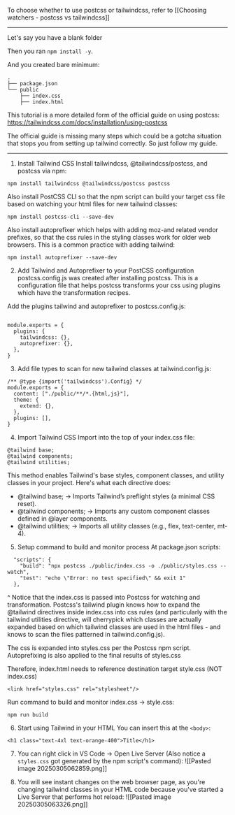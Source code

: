 To choose whether to use postcss or tailwindcss, refer to [[Choosing watchers - postcss vs tailwindcss]]

---

Let's say you have a blank folder

Then you ran `npm install -y`.

And you created bare minimum:
```
.
├── package.json
└── public
    ├── index.css
    ├── index.html
```

This tutorial is a more detailed form of the official guide on using postcss:
https://tailwindcss.com/docs/installation/using-postcss

The official guide is missing many steps which could be a gotcha situation that stops you from setting up tailwind correctly. So just follow my guide.

---

1. Install Tailwind CSS
Install tailwindcss, @tailwindcss/postcss, and postcss via npm:
```
npm install tailwindcss @tailwindcss/postcss postcss
```

Also install PostCSS CLI so that the npm script can build your target css file based on watching your html files for new tailwind classes:
```
npm install postcss-cli --save-dev
```

Also install autoprefixer which helps with adding moz-and related vendor prefixes, so that the css rules in the styling classes work for older web browsers. This is a common practice with adding tailwind:
```
npm install autoprefixer --save-dev
```


2. Add Tailwind and Autoprefixer to your PostCSS configuration
postcss.config.js was created after installing postcss. This is a configuration file that helps postcss transforms your css using plugins which have the transformation recipes.

Add the plugins tailwind and autoprefixer to postcss.config.js:
```

module.exports = {
  plugins: {
    tailwindcss: {},
    autoprefixer: {},
  },
} 
```

3. Add file types to scan for new tailwind classes at tailwind.config.js:
```
/** @type {import('tailwindcss').Config} */
module.exports = {
  content: ["./public/**/*.{html,js}"],
  theme: {
    extend: {},
  },
  plugins: [],
} 
```

4. Import Tailwind CSS
Import into the top of your index.css file:
```
@tailwind base;
@tailwind components;
@tailwind utilities;
```

This method enables Tailwind's base styles, component classes, and utility classes in your project. Here's what each directive does:

- @tailwind base; → Imports Tailwind’s preflight styles (a minimal CSS reset).
- @tailwind components; → Imports any custom component classes defined in @layer components.
- @tailwind utilities; → Imports all utility classes (e.g., flex, text-center, mt-4).

5. Setup command to build and monitor process
At package.json scripts:
```
  "scripts": {
    "build": "npx postcss ./public/index.css -o ./public/styles.css --watch",
    "test": "echo \"Error: no test specified\" && exit 1"
  },
```

^ Notice that the index.css is passed into Postcss for watching and transformation. Postcss's tailwind plugin knows how to expand the @tailwind directives inside index.css into css rules (and particularly with the tailwind utilities directive, will cherrypick which classes are actually expanded based on which tailwind classes are used in the html files - and knows to scan the files patterned in tailwind.config.js). 

The css is expanded into styles.css per the Postcss npm script. Autoprefixing is also applied to the final results of styles.css

Therefore, index.html needs to reference destination target style.css (NOT index.css)
```
<link href="styles.css" rel="stylesheet"/>
```

Run command to build and monitor index.css -> style.css:
```
npm run build
```


6. Start using Tailwind in your HTML
You can insert this at the `<body>`:
```
<h1 class="text-4xl text-orange-400">Title</h1>
```

7. You can right click in VS Code -> Open Live Server (Also notice a `styles.css` got generated by the npm script's command):
![[Pasted image 20250305062859.png]]

8. You will see instant changes on the web browser page, as you're changing tailwind classes in your HTML code because you've started a Live Server that performs hot reload:
![[Pasted image 20250305063326.png]]
